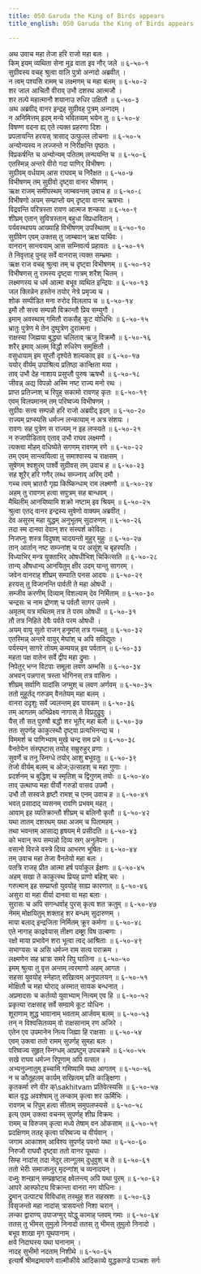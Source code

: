 ```yaml
---
title: 050 Garuda the King of Birds appears
title_english: 050 Garuda the King of Birds appears

---
```


<div class="audioEmbed"  caption="श्रीराम-हरिसीताराममूर्ति-घनपाठिभ्यां वचनम्" src="https://archive.org/download/Ramayana-recitation-Sriram-harisItArAmamUrti-Ghanapaati-v2/Kanda_6/Kanda_6_YK-050-Garuda_the_King_of_Birds_appears_0.mp3"></div>

अथ उवाच महा तेजा हरि राजो महा बलः ।  
किम् इयम् व्यथिता सेना मूढ वाता इव नौर् जले ॥ ६-५०-१  
सुग्रीवस्य वचह् श्रुत्वा वालि पुत्रो अन्गदो अब्रवीत् ।  
न त्वम् पश्यसि रामम् च लक्ष्मणम् च महा बलम् ॥ ६-५०-२  
शर जाल आचितौ वीराव् उभौ दशरथ आत्मजौ ।  
शर तल्पे महात्मानौ शयानाउ रुधिर उक्षितौ ॥ ६-५०-३  
अथ अब्रवीद् वानर इन्द्रह् सुग्रीवह् पुत्रम् अन्गदम् ।  
न अनिमित्तम् इदम् मन्ये भवितव्यम् भयेन तु ॥ ६-५०-४  
विषण्ण वदना ह्य् एते त्यक्त प्रहरणा दिशः ।  
प्रपलायन्ति हरयस् त्रासाद् उत्फुल्ल लोचनाः ॥ ६-५०-५  
अन्योन्यस्य न लज्जन्ते न निरीक्षन्ति पृष्ठतः ।  
विप्रकर्षन्ति च अन्योन्यम् पतितम् लन्घयन्ति च ॥ ६-५०-६  
एतस्मिन्न् अन्तरे वीरो गदा पाणिर् विभीषणः ।  
सुग्रीवम् वर्धयाम् आस राघवम् च निरैक्षत ॥ ६-५०-७  
विभीषणम् तम् सुग्रीवो दृष्ट्वा वानर भीषणम् ।  
ऋक्ष राजम् समीपस्थम् जाम्बवन्तम् उवाच ह ॥ ६-५०-८  
विभीषणो अयम् सम्प्राप्तो यम् दृष्ट्वा वानर ऋषभाः ।  
विद्रवन्ति परित्रस्ता रावण आत्मज शन्कया ॥ ६-५०-९  
शीघ्रम् एतान् सुवित्रस्तान् बहुधा विप्रधावितान् ।  
पर्यवस्थापय आख्याहि विभीषणम् उपस्थितम् ॥ ६-५०-१०  
सुग्रीवेण एवम् उक्तस् तु जाम्बवान् ऋक्ष पार्थिवः ।  
वानरान् सान्त्वयाम् आस सम्निवर्त्य प्रहावतः ॥ ६-५०-११  
ते निवृत्ताह् पुनह् सर्वे वानरास् त्यक्त सम्भ्रमाः ।  
ऋक्ष राज वचह् श्रुत्वा तम् च दृष्ट्वा विभीषणम् ॥ ६-५०-१२  
विभीषणस् तु रामस्य दृष्ट्वा गात्रम् शरैश् चितम् ।  
लक्ष्मणस्य च धर्म आत्मा बभूव व्यथित इन्द्रियः ॥ ६-५०-१३  
जल क्लिन्नेन हस्तेन तयोर् नेत्रे प्रमृज्य च ।  
शोक सम्पीडित मना रुरोद विललाप च ॥ ६-५०-१४  
इमौ तौ सत्त्व सम्पन्नौ विक्रान्तौ प्रिय सम्युगौ ।  
इमाम् अवस्थाम् गमितौ राकसैह् कूट योधिभिः ॥ ६-५०-१५  
भ्रातुः पुत्रेण मे तेन दुष्पुत्रेण दुरात्मना ।  
राक्षस्या जिह्मया बुद्ध्या चलिताव् ऋजु विक्रमौ ॥ ६-५०-१६  
शरैर् इमाव् अलम् विद्धौ रुधिरेण समुक्षितौ ।  
वसुधायाम् इम सुप्तौ दृश्येते शल्यकाव् इव ॥ ६-५०-१७  
ययोर् वीर्यम् उपाश्रित्य प्रतिष्ठा कान्क्षिता मया ।  
ताव् उभौ देह नाशाय प्रसुप्तौ पुरुष ऋषभौ ॥ ६-५०-१८  
जीवन्न् अद्य विपन्नो अस्मि नष्ट राज्य मनो रथः ।  
प्राप्त प्रतिज्नश् च रिपुह् सकामो रावणह् कृतः ॥ ६-५०-१९  
एवम् विलपमानम् तम् परिष्वज्य विभीषणम् ।  
सुग्रीवः सत्त्व सम्पन्नो हरि राजो अब्रवीद् इदम् ॥ ६-५०-२०  
राज्यम् प्राप्स्यसि धर्मज्न लन्कायाम् न अत्र संशयः ।  
रावणः सह पुत्रेण स राज्यम् न इह लप्स्यते ॥ ६-५०-२१  
न रुजापीडिताव् एताव् उभौ राघव लक्ष्मणौ ।  
त्यक्त्वा मोहम् वधिष्येते सगणम् रावणम् रणे ॥ ६-५०-२२  
तम् एवम् सान्त्वयित्वा तु समाश्वास्य च राक्षसम् ।  
सुषेणम् श्वशुरम् पार्श्वे सुग्रीवस् तम् उवाच ह ॥ ६-५०-२३  
सह शूरैर् हरि गणैर् लब्ध सम्ज्नाव् अरिम् दमौ ।  
गच्च त्वम् भ्रातरौ गृह्य किष्किन्धाम् राम लक्ष्मणौ ॥ ६-५०-२४  
अहम् तु रावणम् हत्वा सपुत्रम् सह बान्धवम् ।  
मैथिलीम् आनयिष्यामि शक्रो नष्टाम् इव श्रियम् ॥ ६-५०-२५  
श्रुत्वा एतद् वानर इन्द्रस्य सुषेणो वाक्यम् अब्रवीत् ।  
देव असुरम् महा युद्धम् अनुभूतम् सुदारुणम् ॥ ६-५०-२६  
तदा स्म दानवा देवान् शर संस्पर्श कोविदाः ।  
निजघ्नुः शस्त्र विदुषश् चादयन्तो मुहुर् मुहुः ॥ ६-५०-२७  
तान् आर्तान् नष्ट सम्ज्नांश् च पर असूंश् च बृहस्पतिः ।  
विध्याभिर् मन्त्र युक्ताभिर् ओषधीभिश् चिकित्सति ॥ ६-५०-२८  
तान्य् औषधान्य् आनयितुम् क्षीर उदम् यान्तु सागरम् ।  
जवेन वानराह् शीघ्रम् सम्पाति पनस आदयः ॥ ६-५०-२९  
हरयस् तु विजानन्ति पार्वती ते महा ओषधी ।  
सम्जीव करणीम् दिव्याम् विशल्याम् देव निर्मिताम् ॥ ६-५०-३०  
चन्द्रसः च नाम द्रोणश् च पर्वतौ सागर उत्तमे ।  
अमृतम् यत्र मथितम् तत्र ते परम ओषधी ॥ ६-५०-३१  
तौ तत्र निहिते देवैः पर्वते परम ओषधी ।  
अयम् वायु सुतो राजन् हनूमांस् तत्र गच्चतु ॥ ६-५०-३२  
एतस्मिन्न् अन्तरे वायुर् मेघांश् च अपि सविद्युतः ।  
पर्यस्यन् सागरे तोयम् कम्पयन्न् इव पर्वतान् ॥ ६-५०-३३  
महता पक्ष वातेन सर्वे द्वीप महा द्रुमाः ।  
निपेतुर् भग्न विटपाः समूला लवण अम्भसि ॥ ६-५०-३४  
अभवन् पन्नगास् त्रस्ता भोगिनस् तत्र वासिनः ।  
शीघ्रम् सर्वाणि यादांसि जग्मुश् च लवण अर्णवम् ॥ ६-५०-३५  
ततो मुहूर्तद् गरुडम् वैनतेयम् महा बलम् ।  
वानरा ददृशुः सर्वे ज्वलन्तम् इव पावकम् ॥ ६-५०-३६  
तम् आगतम् अभिप्रेक्ष्य नागास् ते विप्रदुद्रुवुः ।  
यैस् तौ सत् पुरुषौ बद्धौ शर भूतैर् महा बलौ ॥ ६-५०-३७  
ततः सुपर्णह् काकुत्स्थौ दृष्ट्वा प्रत्यभिनन्द्य च ।  
विममर्श च पाणिभ्याम् मुखे चन्द्र सम प्रभे ॥ ६-५०-३८  
वैनतेयेन संस्पृष्टास् तयोह् सम्रुरुहुर् व्रणाः ।  
सुवर्णे च तनू स्निग्धे तयोर् आशु बभूवतुः ॥ ६-५०-३९  
तेजो वीर्यम् बलम् च ओज;उत्साहश् च महा गुणाः ।  
प्रदर्शनम् च बुद्धिश् च स्मृतिश् च द्विगुणम् तयोः ॥ ६-५०-४०  
ताव् उत्थाप्य महा वीर्यौ गरुडो वासव उपमौ ।  
उभौ तौ सस्वजे हृष्टौ रामश् च एनम् उवाच ह ॥ ६-५०-४१  
भवत् प्रसादाद् व्यसनम् रावणि प्रभवम् महत् ।  
आवाम् इह व्यतिक्रान्तौ शीघ्रम् च बलिनौ कृतौ ॥ ६-५०-४२  
यथा तातम् दशरथम् यथा अजम् च पितामहम् ।  
तथा भवन्तम् आसाद्य हृषयम् मे प्रसीदति ॥ ६-५०-४३  
को भवान् रूप सम्पन्नो दिव्य स्रग् अनुलेपनः ।  
वसानो विरजे वस्त्रे दिव्य आभरण भूषितः ॥ ६-५०-४४  
तम् उवाच महा तेजा वैनतेयो महा बलः ।  
पतत्रि राजह् प्रीत आत्मा हर्ष पर्याकुल ईक्षणः ॥ ६-५०-४५  
अहम् सखा ते काकुत्स्थ प्रियह् प्राणो बहिश् चरः ।  
गरुत्मान् इह सम्प्राप्तो युवयोह् साह्य कारणात् ॥ ६-५०-४६  
असुरा वा महा वीर्या दानवा वा महा बलाः ।  
सुरासः च अपि सगन्धर्वाह् पुरस् कृत्य शत क्रतुम् ॥ ६-५०-४७  
नेमम् मोक्षयितुम् शक्ताह् शर बन्धम् सुदारुणम् ।  
माया बलाद् इन्द्रजिता निर्मितम् क्रूर कर्मणा ॥ ६-५०-४८  
एते नागाह् काद्रवेयास् तीक्ष्ण दम्ष्ट्रा विष उल्बणाः ।  
रक्षो माया प्रभावेन शरा भूत्वा त्वद् आश्रिताः ॥ ६-५०-४९  
सभाग्यसः च असि धर्मज्न राम सत्य पराक्रम ।  
लक्ष्मणेन सह भ्रात्रा समरे रिपु घातिना ॥ ६-५०-५०  
इमम् श्रुत्वा तु वृत्त अन्तम् त्वरमाणो अहम् आगतः ।  
सहसा युवयोह् स्नेहात् सखित्वम् अनुपालयन् ॥ ६-५०-५१  
मोक्षितौ च महा घोराद् अस्मात् सायक बन्धनात् ।  
अप्रमादसः च कर्तव्यो युवाभ्याम् नित्यम् एव हि ॥ ६-५०-५२  
प्रकृत्या राक्षसाह् सर्वे सम्ग्रामे कूट योधिनः ।  
शूराणाम् शुद्ध भावानाम् भवताम् आर्जवम् बलम् ॥ ६-५०-५३  
तन् न विश्वसितव्यम् वो राक्षसानाम् रण अजिरे ।  
एतेन एव उपमानेन नित्य जिह्मा हि राक्षसाः ॥ ६-५०-५४  
एवम् उक्त्वा ततो रामम् सुपर्णह् सुमहा बलः ।  
परिष्वज्य सुहृत् स्निग्धम् आप्रष्टुम् उपचक्रमे ॥ ६-५०-५५  
सखे राघव धर्मज्न रिपूणाम् अपि वत्सल ।  
अभ्यनुज्नातुम् इच्चामि गमिष्यामि यथा आगतम् ॥ ६-५०-५६  
न च कौतूहलम् कार्यम् सखित्वम् प्रति काङ्क्षिणा ।  
कृतकर्मा रणे वीर क्\sakhitvam प्रतिवेत्स्यसि ॥ ६-५०-५७  
बाल वृद्ध अवशेषाम् तु लन्काम् कृत्वा शर ऊर्मिभिः ।  
रावणम् च रिपुम् हत्वा सीताम् समुपलप्स्यसे ॥ ६-५०-५८  
इत्य् एवम् उक्त्वा वचनम् सुपर्णह् शीघ्र विक्रमः ।  
रामम् च विरुजम् कृत्वा मध्ये तेषाम् वन ओकसाम् ॥ ६-५०-५९  
प्रदक्षिणम् ततह् कृत्वा परिष्वज्य च वीर्यवान् ।  
जगाम आकाशम् आविश्य सुपर्णह् पवनो यथा ॥ ६-५०-६०  
निरुजौ राघवौ दृष्ट्वा ततो वानर यूथपाः ।  
सिम्ह नादांस् तदा नेदुर् लान्गूलम् दुधुवुश् च ते ॥ ६-५०-६१  
ततो भेरीः समाजघ्नुर् मृदन्गांश् च व्यनादयन् ।  
दध्मुः शन्खान् सम्प्रहृष्टाह् क्ष्वेलन्त्य् अपि यथा पुरम् ॥ ६-५०-६२  
आपरे आस्फोट्य विक्रान्ता वानरा नग योधिनः ।  
द्रुमान् उत्पाट्य विविधांस् तस्थुह् शत सहस्रशः ॥ ६-५०-६३  
विसृजन्तो महा नादांस् त्रासयन्तो निशा चरान् ।  
लन्का द्वाराण्य् उपाजग्मुर् योद्धु कामाह् प्लवम् गमाः ॥ ६-५०-६४  
ततस् तु भीमस् तुमुलो निनादो ततस् तु भीमस् तुमुलो निनादो ।  
बभूव शाखा मृग यूथपानाम् ।  
क्षये निदाघस्य यथा घनानाम् ।  
नादह् सुभीमो नदताम् निशीथे ॥ ६-५०-६५  
इत्यार्षे श्रीमद्रामायणे वाल्मीकीये आदिकाव्ये युद्धकाण्डे पञ्चशः सर्गः